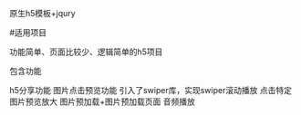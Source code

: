 原生h5模板+jqury

#适用项目

功能简单、页面比较少、逻辑简单的h5项目


包含功能

h5分享功能
图片点击预览功能
引入了swiper库，实现swiper滚动播放
点击特定图片预览放大
图片预加载+图片预加载页面
音频播放